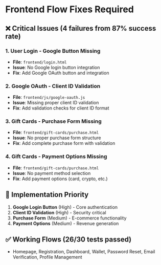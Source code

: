 # Frontend Flow Fixes Required

## ❌ Critical Issues (4 failures from 87% success rate)

### 1. User Login - Google Button Missing
- **File**: `frontend/login.html`
- **Issue**: No Google login button integration
- **Fix**: Add Google OAuth button and integration

### 2. Google OAuth - Client ID Validation
- **File**: `frontend/js/google-oauth.js` 
- **Issue**: Missing proper client ID validation
- **Fix**: Add validation checks for client ID format

### 3. Gift Cards - Purchase Form Missing
- **File**: `frontend/gift-cards/purchase.html`
- **Issue**: No proper purchase form structure
- **Fix**: Add complete purchase form with validation

### 4. Gift Cards - Payment Options Missing
- **File**: `frontend/gift-cards/purchase.html`
- **Issue**: No payment method selection
- **Fix**: Add payment options (card, crypto, etc.)

## 🔧 Implementation Priority

1. **Google Login Button** (High) - Core authentication
2. **Client ID Validation** (High) - Security critical  
3. **Purchase Form** (Medium) - E-commerce functionality
4. **Payment Options** (Medium) - Revenue generation

## ✅ Working Flows (26/30 tests passed)
- Homepage, Registration, Dashboard, Wallet, Password Reset, Email Verification, Profile Management